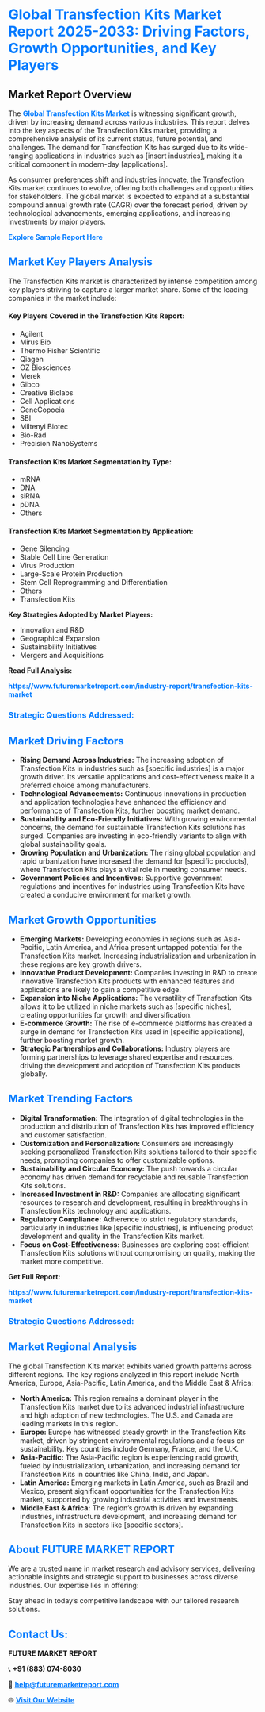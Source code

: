 <h1 style="color: #007BFF;">Global Transfection Kits Market Report 2025-2033: Driving Factors, Growth Opportunities, and Key Players</h1>

<section id="overview">
<h2>Market Report Overview</h2>
<p>The <a href="https://www.futuremarketreport.com/industry-report/transfection-kits-market" style="color: #007BFF; text-decoration: none;"><strong>Global Transfection Kits Market</strong></a> is witnessing significant growth, driven by increasing demand across various industries. This report delves into the key aspects of the Transfection Kits market, providing a comprehensive analysis of its current status, future potential, and challenges. The demand for Transfection Kits has surged due to its wide-ranging applications in industries such as [insert industries], making it a critical component in modern-day [applications].</p>
<p>As consumer preferences shift and industries innovate, the Transfection Kits market continues to evolve, offering both challenges and opportunities for stakeholders. The global market is expected to expand at a substantial compound annual growth rate (CAGR) over the forecast period, driven by technological advancements, emerging applications, and increasing investments by major players.</p>
</section>

<section id="overview">
<p><a href="https://www.futuremarketreport.com/request-sample/reportId=123111" style="color: #007BFF; text-decoration: none;"><strong>Explore Sample Report Here</strong></a></p>
</section>

<section id="key-players">
<h2 style="color: #007BFF;">Market Key Players Analysis</h2>
<p>The Transfection Kits market is characterized by intense competition among key players striving to capture a larger market share. Some of the leading companies in the market include:</p>
<h4>Key Players Covered in the Transfection Kits Report:</h4>
<ul><li>Agilent</li><li>Mirus Bio</li><li>Thermo Fisher Scientific</li><li>Qiagen</li><li>OZ Biosciences</li><li>Merek</li><li>Gibco</li><li>Creative Biolabs</li><li>Cell Applications</li><li>GeneCopoeia</li><li>SBI</li><li>Miltenyi Biotec</li><li>Bio-Rad</li><li>Precision NanoSystems</li></ul>
<h4>Transfection Kits Market Segmentation by Type:</h4>
<ul><li>mRNA</li><li>DNA</li><li>siRNA</li><li>pDNA</li><li>Others</li></ul>

<h4>Transfection Kits Market Segmentation by Application:</h4>
<ul><li>Gene Silencing</li><li>Stable Cell Line Generation</li><li>Virus Production</li><li>Large-Scale Protein Production</li><li>Stem Cell Reprogramming and Differentiation</li><li>Others</li><li>Transfection Kits</li></ul>
<p><strong>Key Strategies Adopted by Market Players:</strong></p>
<ul>
<li>Innovation and R&D</li>
<li>Geographical Expansion</li>
<li>Sustainability Initiatives</li>
<li>Mergers and Acquisitions</li>
</ul>
</section>

<section>
<p><strong>Read Full Analysis: </strong></p><a href="https://www.futuremarketreport.com/industry-report/transfection-kits-market" style="color: #007BFF; text-decoration: none;"><strong>https://www.futuremarketreport.com/industry-report/transfection-kits-market</strong></a>
<h3 style="color: #007BFF;">Strategic Questions Addressed:</h3>
</section>

<section id="driving-factors">
<h2 style="color: #007BFF;">Market Driving Factors</h2>
<ul>
<li><strong>Rising Demand Across Industries:</strong> The increasing adoption of Transfection Kits in industries such as [specific industries] is a major growth driver. Its versatile applications and cost-effectiveness make it a preferred choice among manufacturers.</li>
<li><strong>Technological Advancements:</strong> Continuous innovations in production and application technologies have enhanced the efficiency and performance of Transfection Kits, further boosting market demand.</li>
<li><strong>Sustainability and Eco-Friendly Initiatives:</strong> With growing environmental concerns, the demand for sustainable Transfection Kits solutions has surged. Companies are investing in eco-friendly variants to align with global sustainability goals.</li>
<li><strong>Growing Population and Urbanization:</strong> The rising global population and rapid urbanization have increased the demand for [specific products], where Transfection Kits plays a vital role in meeting consumer needs.</li>
<li><strong>Government Policies and Incentives:</strong> Supportive government regulations and incentives for industries using Transfection Kits have created a conducive environment for market growth.</li>
</ul>
</section>

<section id="growth-opportunities">
<h2 style="color: #007BFF;">Market Growth Opportunities</h2>
<ul>
<li><strong>Emerging Markets:</strong> Developing economies in regions such as Asia-Pacific, Latin America, and Africa present untapped potential for the Transfection Kits market. Increasing industrialization and urbanization in these regions are key growth drivers.</li>
<li><strong>Innovative Product Development:</strong> Companies investing in R&D to create innovative Transfection Kits products with enhanced features and applications are likely to gain a competitive edge.</li>
<li><strong>Expansion into Niche Applications:</strong> The versatility of Transfection Kits allows it to be utilized in niche markets such as [specific niches], creating opportunities for growth and diversification.</li>
<li><strong>E-commerce Growth:</strong> The rise of e-commerce platforms has created a surge in demand for Transfection Kits used in [specific applications], further boosting market growth.</li>
<li><strong>Strategic Partnerships and Collaborations:</strong> Industry players are forming partnerships to leverage shared expertise and resources, driving the development and adoption of Transfection Kits products globally.</li>
</ul>
</section>

<section id="trending-factors">
<h2 style="color: #007BFF;">Market Trending Factors</h2>
<ul>
<li><strong>Digital Transformation:</strong> The integration of digital technologies in the production and distribution of Transfection Kits has improved efficiency and customer satisfaction.</li>
<li><strong>Customization and Personalization:</strong> Consumers are increasingly seeking personalized Transfection Kits solutions tailored to their specific needs, prompting companies to offer customizable options.</li>
<li><strong>Sustainability and Circular Economy:</strong> The push towards a circular economy has driven demand for recyclable and reusable Transfection Kits solutions.</li>
<li><strong>Increased Investment in R&D:</strong> Companies are allocating significant resources to research and development, resulting in breakthroughs in Transfection Kits technology and applications.</li>
<li><strong>Regulatory Compliance:</strong> Adherence to strict regulatory standards, particularly in industries like [specific industries], is influencing product development and quality in the Transfection Kits market.</li>
<li><strong>Focus on Cost-Effectiveness:</strong> Businesses are exploring cost-efficient Transfection Kits solutions without compromising on quality, making the market more competitive.</li>
</ul>
</section>

<section>
<p><strong>Get Full Report: </strong></p><a href="https://www.futuremarketreport.com/industry-report/transfection-kits-market" style="color: #007BFF; text-decoration: none;"><strong>https://www.futuremarketreport.com/industry-report/transfection-kits-market</strong></a>
<h3 style="color: #007BFF;">Strategic Questions Addressed:</h3>
</section>


<section id="regional-analysis">
<h2 style="color: #007BFF;">Market Regional Analysis</h2>
<p>The global Transfection Kits market exhibits varied growth patterns across different regions. The key regions analyzed in this report include North America, Europe, Asia-Pacific, Latin America, and the Middle East & Africa:</p>
<ul>
<li><strong>North America:</strong> This region remains a dominant player in the Transfection Kits market due to its advanced industrial infrastructure and high adoption of new technologies. The U.S. and Canada are leading markets in this region.</li>
<li><strong>Europe:</strong> Europe has witnessed steady growth in the Transfection Kits market, driven by stringent environmental regulations and a focus on sustainability. Key countries include Germany, France, and the U.K.</li>
<li><strong>Asia-Pacific:</strong> The Asia-Pacific region is experiencing rapid growth, fueled by industrialization, urbanization, and increasing demand for Transfection Kits in countries like China, India, and Japan.</li>
<li><strong>Latin America:</strong> Emerging markets in Latin America, such as Brazil and Mexico, present significant opportunities for the Transfection Kits market, supported by growing industrial activities and investments.</li>
<li><strong>Middle East & Africa:</strong> The region’s growth is driven by expanding industries, infrastructure development, and increasing demand for Transfection Kits in sectors like [specific sectors].</li>
</ul>
</section>

<footer>
<h2 style="color: #007BFF;">About FUTURE MARKET REPORT</h2>
<p>We are a trusted name in market research and advisory services, delivering actionable insights and strategic support to businesses across diverse industries. Our expertise lies in offering:</p>

<p>Stay ahead in today’s competitive landscape with our tailored research solutions.</p>

<h2 style="color: #007BFF;">Contact Us:</h2>
<p><strong>FUTURE MARKET REPORT</strong></p>
<p>📞 <strong>+91 (883) 074-8030</strong></p>
<p>📧 <strong><a href="mailto:help@futuremarketreport.com" style="color: #007BFF;">help@futuremarketreport.com</a></strong></p>
<p>🌐 <strong><a href="https://www.futuremarketreport.com/" style="color: #007BFF;">Visit Our Website</a></strong></p>
</footer>